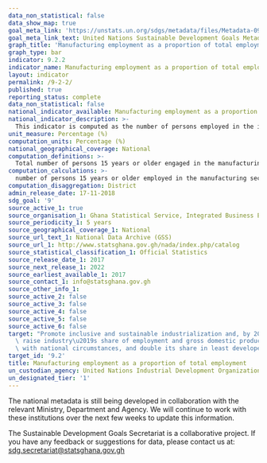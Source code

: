 ```yaml
---
data_non_statistical: false
data_show_map: true
goal_meta_link: 'https://unstats.un.org/sdgs/metadata/files/Metadata-09-02-02.pdf '
goal_meta_link_text: United Nations Sustainable Development Goals Metadata (PDF 323 KB)
graph_title: 'Manufacturing employment as a proportion of total employment'
graph_type: bar
indicator: 9.2.2
indicator_name: Manufacturing employment as a proportion of total employment
layout: indicator
permalink: /9-2-2/
published: true
reporting_status: complete
data_non_statistical: false
national_indicator_available: Manufacturing employment as a proportion of total employment
national_indicator_description: >-
  This indicator is computed as the number of persons employed in the industry sector divided by total employment. Employed persons are defined as all those of working age who, during a short reference period, were engaged in any activity to produce goods or provide services for pay or profit. The industry sector comprises mining and quarrying, manufacturing, construction and public utilities (electricity, gas and water).
unit_measure: Percentage (%)
computation_units: Percentage (%)
national_geographical_coverage: National
computation_definitions: >-
  Total number of persons 15 years or older engaged in the manufacturing sector as a percentage of total employment. Employed persons are defined as all those of working age who, during a short reference period, were engaged in any activity to produce goods or provide services for pay or profit. Employed persons in industry sector comprises of employed persons in mining and quarrying, manufacturing, construction and public utilities (electricity, gas and water).
computation_calculations: >-
  number of persons 15 years or older employed in the manufacturing sector divided by total persons 15 years or older employed and multiplied by 100
computation_disaggregation: District
admin_release_date: 17-11-2018
sdg_goal: '9'
source_active_1: true
source_organisation_1: Ghana Statistical Service, Integrated Business Establishments Survey Phase 1, 2016
source_periodicity_1: 5 years 
source_geographical_coverage_1: National
source_url_text_1: National Data Archive (GSS)
source_url_1: http://www.statsghana.gov.gh/nada/index.php/catalog
source_statistical_classification_1: Official Statistics
source_release_date_1: 2017
source_next_release_1: 2022
source_earliest_available_1: 2017
source_contact_1: info@statsghana.gov.gh
source_other_info_1:
source_active_2: false
source_active_3: false
source_active_4: false
source_active_5: false
source_active_6: false
target: "Promote inclusive and sustainable industrialization and, by 2030, significantly\
  \ raise industry\u2019s share of employment and gross domestic product, in line\
  \ with national circumstances, and double its share in least developed countries"
target_id: '9.2'
title: Manufacturing employment as a proportion of total employment
un_custodian_agency: United Nations Industrial Development Organization (UNIDO)
un_designated_tier: '1'
---
```

The national metadata is still being developed in collaboration with the relevant Ministry, Department and Agency.  We will continue to work with these institutions over the next few weeks to update this information.

The Sustainable Development Goals Secretariat is a collaborative project. If you have any feedback or suggestions for data, please contact us at: sdg.secretariat@statsghana.gov.gh
